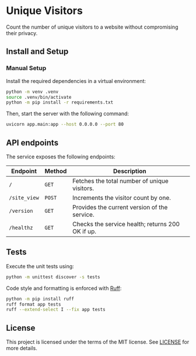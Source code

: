 # Unique Visitors

Count the number of unique visitors to a website without compromising their privacy.

## Install and Setup 

### Manual Setup

Install the required dependencies in a virtual environment:

```sh
python -m venv .venv
source .venv/bin/activate
python -m pip install -r requirements.txt
```

Then, start the server with the following command:

```sh
uvicorn app.main:app --host 0.0.0.0 --port 80
```

## API endpoints

The service exposes the following endpoints:

Endpoint | Method | Description
--- |--------| ---
`/` | `GET`  | Fetches the total number of unique visitors.
`/site_view` | `POST` | Increments the visitor count by one.
`/version` | `GET`  | Provides the current version of the service.
`/healthz` | `GET`  | Checks the service health; returns 200 OK if up.

## Tests

Execute the unit tests using:

```sh
python -m unittest discover -s tests
```

Code style and formatting is enforced with [Ruff](https://github.com/astral-sh/ruff):

```sh
python -m pip install ruff
ruff format app tests
ruff --extend-select I --fix app tests
```

## License

This project is licensed under the terms of the MIT license. See [LICENSE](LICENSE) for more details.
